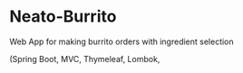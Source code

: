 # Neato-Burrito
Web App for making burrito orders with ingredient selection 

(Spring Boot, MVC, Thymeleaf, Lombok, 
